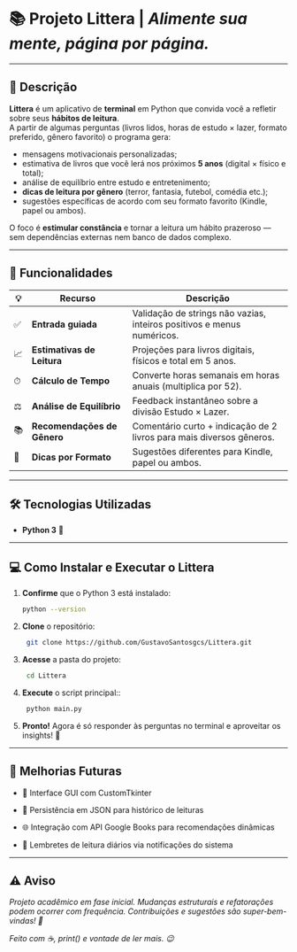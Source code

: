 # 📚 **Projeto Littera | _Alimente sua mente, página por página._**

---

## 📌 Descrição

**Littera** é um aplicativo de **terminal** em Python que convida você a refletir sobre seus **hábitos de leitura**.  
A partir de algumas perguntas (livros lidos, horas de estudo × lazer, formato preferido, gênero favorito) o programa gera:

* mensagens motivacionais personalizadas;
* estimativa de livros que você lerá nos próximos **5 anos** (digital × físico e total);
* análise de equilíbrio entre estudo e entretenimento;
* **dicas de leitura por gênero** (terror, fantasia, futebol, comédia etc.);
* sugestões específicas de acordo com seu formato favorito (Kindle, papel ou ambos).

O foco é **estimular constância** e tornar a leitura um hábito prazeroso — sem dependências externas nem banco de dados complexo.

---

## 🚀 Funcionalidades

| 💡 | Recurso | Descrição |
|----|---------|-----------|
| ✅ | **Entrada guiada** | Validação de strings não vazias, inteiros positivos e menus numéricos. |
| 📈 | **Estimativas de Leitura** | Projeções para livros digitais, físicos e total em 5 anos. |
| ⏱ | **Cálculo de Tempo** | Converte horas semanais em horas anuais (multiplica por 52). |
| ⚖️ | **Análise de Equilíbrio** | Feedback instantâneo sobre a divisão Estudo × Lazer. |
| 📚 | **Recomendações de Gênero** | Comentário curto + indicação de 2 livros para mais diversos gêneros. |
| 🎯 | **Dicas por Formato** | Sugestões diferentes para Kindle, papel ou ambos. |

---

## 🛠️ **Tecnologias Utilizadas**

* **Python 3** 🐍  

---

## 💻 **Como Instalar e Executar o Littera**

1. **Confirme** que o Python 3 está instalado:

   ```bash
   python --version
   ```
2. **Clone** o repositório:

   ```bash
    git clone https://github.com/GustavoSantosgcs/Littera.git
   ```
3. **Acesse** a pasta do projeto:

   ```bash
    cd Littera
   ```
4. **Execute** o script principal::

   ```bash
    python main.py
   ```
5. **Pronto!** Agora é só responder às perguntas no terminal e aproveitar os insights! 🚀   

---

## **🔮 Melhorias Futuras**
- 🎨 Interface GUI com CustomTkinter 

- 💾 Persistência em JSON para histórico de leituras

- 🌐 Integração com API Google Books para recomendações dinâmicas

- 🔔 Lembretes de leitura diários via notificações do sistema

---

## ⚠️ **Aviso**
_Projeto acadêmico em fase inicial. Mudanças estruturais e refatorações podem ocorrer com frequência.
Contribuições e sugestões são super-bem-vindas! 💙_


_Feito com ☕, print() e vontade de ler mais. 😉_

